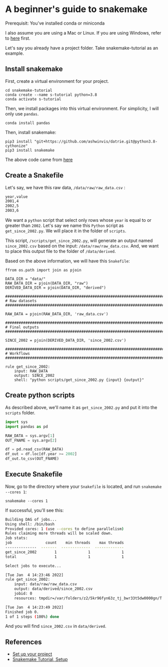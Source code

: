 # A beginner's guide to snakemake 

Prerequisit: You've installed conda or miniconda

I also assume you are using a Mac or Linux. If you are using Windows, refer to [here](https://snakemake.readthedocs.io/en/stable/tutorial/setup.html#windows-subsystem-for-linux) first. 

Let's say you already have a project folder. Take snakemake-tutorial as an example. 

## Install snakemake

First, create a virtual environment for your project. 

```
cd snakemake-tutorial
conda create --name s-tutorial python=3.8
conda activate s-tutorial
```

Then, we install packages into this virtual environment. For simplicity, I will only use `pandas`. 

```
conda install pandas
```

Then, install snakemake:

```
pip3 install "git+https://github.com/ashwinvis/datrie.git@python3.8-cythonize"
pip3 install snakemake
```

The above code came from [here](https://github.com/snakemake/snakemake/issues/246)

## Create a Snakefile

Let's say, we have this raw data, `/data/raw/raw_data.csv` :

```txt
year,value
2001,4
2002,5
2003,6
```

We want a `python` script that select only rows whose `year` is equal to or greater than `2002`. Let's say we name this `Python` script as `get_since_2002.py`. We will place it in the folder of `scripts`. 

This script, `/scripts/get_since_2002.py`, will generate an output named `since_2002.csv` based on the input: `/data/raw/raw_data.csv`. And, we want to place this output file to the folder of `/data/derived`.

Based on the above information, we will have this `Snakefile`:


```
ffrom os.path import join as pjoin

DATA_DIR = "data/"
RAW_DATA_DIR = pjoin(DATA_DIR, "raw")
DERIVED_DATA_DIR = pjoin(DATA_DIR, "derived")

###############################################################################
# Raw datasets
###############################################################################

RAW_DATA = pjoin(RAW_DATA_DIR, 'raw_data.csv')

###############################################################################
# Final outputs
###############################################################################

SINCE_2002 = pjoin(DERIVED_DATA_DIR, 'since_2002.csv')

###############################################################################
# Workflows
###############################################################################

rule get_since_2002:
    input: RAW_DATA
    output: SINCE_2002
    shell: "python scripts/get_since_2002.py {input} {output}"
```

## Create python scripts

As described above, we'll name it as `get_since_2002.py` and put it into the `scripts` folder.

```python
import sys
import pandas as pd

RAW_DATA = sys.argv[1]
OUT_FNAME = sys.argv[2]

df = pd.read_csv(RAW_DATA)
df_out = df.loc[df.year >= 2002]
df_out.to_csv(OUT_FNAME)
```

## Execute Snakefile

Now, go to the directory where your `Snakefile` is located, and run `snakemake --cores 1`:

```
snakemake --cores 1
```

If successful, you'll see this:

```bash
Building DAG of jobs...
Using shell: /bin/bash
Provided cores: 1 (use --cores to define parallelism)
Rules claiming more threads will be scaled down.
Job stats:
job               count    min threads    max threads
--------------  -------  -------------  -------------
get_since_2002        1              1              1
total                 1              1              1

Select jobs to execute...

[Tue Jan  4 14:23:46 2022]
rule get_since_2002:
    input: data/raw/raw_data.csv
    output: data/derived/since_2002.csv
    jobid: 0
    resources: tmpdir=/var/folders/z2/5kr96fyn63z_tj_bwr33t5dw0000gn/T

[Tue Jan  4 14:23:49 2022]
Finished job 0.
1 of 1 steps (100%) done
```

And you will find `since_2002.csv` in `data/derived`. 

## References

- [Set up your project](https://goodresearch.dev/setup.html)
- [Snakemake Tutorial, Setup](https://snakemake.readthedocs.io/en/stable/tutorial/setup.html)